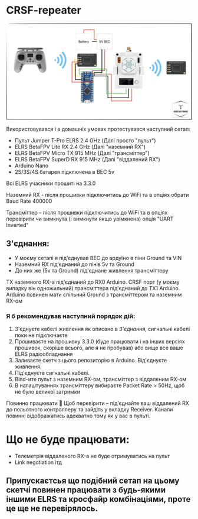 # CRSF-repeater

![Діаграма підключення](https://github.com/DroneCraftingHub/CRSF-repeater/blob/main/diagram.png?raw=true)

Використовувався і в домашніх умовах протестувався наступний сетап:
- Пульт Jumper T-Pro ELRS 2.4 GHz (Далі просто "пульт")
- ELRS BetaFPV Lite RX 2.4 GHz (Далі "наземний RX")
- ELRS BetaFPV Micro TX 915 MHz (Далі "трансміттер")
- ELRS BetaFPV SuperD RX 915 MHz (Далі "віддалений RX")
- Arduino Nano
- 2S/3S/4S батарея підключена в BEC 5v

Всі ELRS учасники прошиті на 3.3.0

Наземний RX - після прошивки підключитись до WiFi та в опціях обрати Baud Rate 400000

Трансміттер – після прошивки підключитись до WiFi та в опціях перевірити чи вимкнута (і вимкнути якщо увімкнена) опція "UART Inverted"

## З'єднання:
- У моєму сетапі я під'єднував BEC до ардуїно в піни Ground та VIN
- Наземний RX під'єднаний до пінів 5v та Ground
- До них же (5v та Ground) під'єднане живлення трансміттеру

TX наземного RX-а під'єднаний до RX0 Arduino. CRSF порт (у моєму випадку він одножильний) трансміттера під'єднаний до TX1 Arduino. Arduino повинен мати спільний Ground з трансміттером та наземним RX-ом

### Я б рекомендував наступний порядок дій:
1. З'єднуєте кабелі живлення як описано в *З'єднання*, сигнальні кабелі поки не підключаєте
2. Прошиваєте на прошивку 3.3.0 (буде працювати і на інших версіях прошивок, скоріше всього, але я не пробував) або вище все ваше ELRS радіообладнання
3. Заливаєте скетч з цього репозиторію в Arduino. Від'єднуєте живлення.
4. Під'єднуєте сигнальні кабелі.
5. Bind-ите пульт з наземним RX-ом, трансміттер з віддаленим RX-ом
6. В налаштуваннях трансміттеру вибираєте Packet Rate > 50Hz, щоб не було великої затримки

Повинно працювати 🙂
Щоб перевірити – під'єднайте ваш віддалений RX до польотного контроллеру та зайдіть у вкладку Receiver. Канали повинні відображатись адекватно тому як у вас в пульті.

# Що не буде працювати:
- Телеметрія віддаленого RX-а не буде отримуватись на пульт
- Link negotiation ітд

## Припускаєтсья що подібний сетап на цьому скетчі повинен працювати з будь-якими іншими ELRS та кросфайр комбінаціями, проте це ще не перевірялось.

